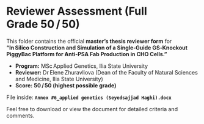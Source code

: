 # Reviewer Assessment (Full Grade 50 / 50)

This folder contains the official **master’s thesis reviewer form** for  
**“In Silico Construction and Simulation of a Single‑Guide GS‑Knockout PiggyBac Platform for Anti‑PSA Fab Production in CHO Cells.”**

* **Program:** MSc Applied Genetics, Ilia State University  
* **Reviewer:** Dr Elene Zhuravliova  (Dean of the Faculty of Natural Sciences and Medicine, Ilia State University)
* **Score:** **50 / 50 (highest possible grade)**  

File inside: **`Annex #6_applied genetics (Seyedsajjad Haghi).docx`**

Feel free to download or view the document for detailed criteria and comments.
